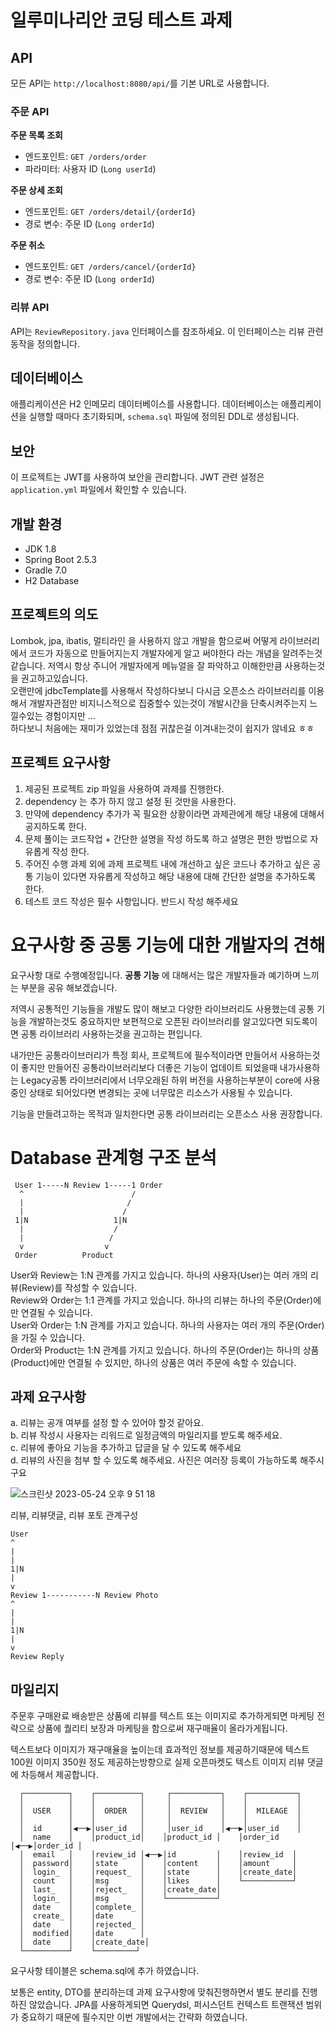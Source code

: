 # 일루미나리안 코딩 테스트 과제

## API

모든 API는 `http://localhost:8080/api/`를 기본 URL로 사용합니다.

### 주문 API

**주문 목록 조회**
- 엔드포인트: `GET /orders/order`
- 파라미터: 사용자 ID (`Long userId`)

**주문 상세 조회**
- 엔드포인트: `GET /orders/detail/{orderId}`
- 경로 변수: 주문 ID (`Long orderId`)

**주문 취소**
- 엔드포인트: `GET /orders/cancel/{orderId}`
- 경로 변수: 주문 ID (`Long orderId`)

### 리뷰 API

API는 `ReviewRepository.java` 인터페이스를 참조하세요. 이 인터페이스는 리뷰 관련 동작을 정의합니다.

## 데이터베이스

애플리케이션은 H2 인메모리 데이터베이스를 사용합니다. 데이터베이스는 애플리케이션을 실행할 때마다 초기화되며, `schema.sql` 파일에 정의된 DDL로 생성됩니다.

## 보안

이 프로젝트는 JWT를 사용하여 보안을 관리합니다. JWT 관련 설정은 `application.yml` 파일에서 확인할 수 있습니다.

## 개발 환경

- JDK 1.8
- Spring Boot 2.5.3
- Gradle 7.0
- H2 Database

## 프로젝트의 의도
Lombok, jpa, ibatis, 멀티라인 을 사용하지 않고 개발을 함으로써
어떻게 라이브러리에서 코드가 자동으로 만들어지는지 개발자에게 알고 써야한다 라는 개념을 알려주는것 같습니다.
저역시 항상 주니어 개발자에게 메뉴얼을 잘 파악하고 이해한만큼 사용하는것을 권고하고있습니다.  
오랜만에 jdbcTemplate를 사용해서 작성하다보니 다시금 오픈소스 라이브러리를 이용해서 개발자관점만 비지니스적으로 집중할수 있는것이 
개발시간을 단축시켜주는지 느낄수있는 경험이지만 ...   
하다보니 처음에는 재미가 있었는데 점점 귀찮은걸 이겨내는것이 쉽지가 않네요 ㅎㅎ

## 프로젝트 요구사항
1. 제공된 프로젝트 zip 파일을 사용하여 과제를 진행한다.
2. dependency 는 추가 하지 않고 설정 된 것만을 사용한다.
3. 만약에 dependency 추가가 꼭 필요한 상황이라면 과제관에게 해당 내용에 대해서
   공지하도록 한다.
4. 문제 풀이는 코드작업 + 간단한 설명을 작성 하도록 하고 설명은 편한 방법으로
   자유롭게 작성 한다.
5. 주어진 수행 과제 외에 과제 프로젝트 내에 개선하고 싶은 코드나 추가하고 싶은
   공통 기능이 있다면 자유롭게 작성하고 해당 내용에 대해 간단한 설명을 추가하도록
   한다.
6. 테스트 코드 작성은 필수 사항입니다. 반드시 작성 해주세요

# 요구사항 중 공통 기능에 대한 개발자의 견해
요구사항 대로 수행예정입니다.
**공통 기능** 에 대해서는 많은 개발자들과 예기하며 느끼는 부분을 공유 해보겠습니다.

저역시 공통적인 기능들을 개발도 많이 해보고 다양한 라이브러리도 사용했는데
공통 기능을 개발하는것도 중요하지만 보편적으로 오픈된 라이브러리를 알고있다면 되도록이면 공통 라이브러리 사용하는것을 권고하는 편입니다.

내가만든 공통라이브러리가 특정 회사, 프로젝트에 필수적이라면 만들어서 사용하는것이 좋지만 만들어진 공통라이브러리보다 더좋은
기능이 업데이트 되었을때 내가사용하는 Legacy공통 라이브러리에서 너무오래된 하위 버전을 사용하는부분이 core에 사용중인 상태로
되어있다면 변경되는 곳에 너무많은 리소스가 사용될 수 있습니다.

기능을 만들려고하는 목적과 일치한다면 공통 라이브러리는 오픈소스 사용 권장합니다.

# Database 관계형 구조 분석
```text
 User 1-----N Review 1-----1 Order
  ^                        /
  |                       /
  |                      /
 1|N                   1|N
  |                    /
  |                   /
  v                  v
 Order          Product

```
User와 Review는 1:N 관계를 가지고 있습니다. 하나의 사용자(User)는 여러 개의 리뷰(Review)를 작성할 수 있습니다.  
Review와 Order는 1:1 관계를 가지고 있습니다. 하나의 리뷰는 하나의 주문(Order)에만 연결될 수 있습니다.  
User와 Order는 1:N 관계를 가지고 있습니다. 하나의 사용자는 여러 개의 주문(Order)을 가질 수 있습니다.  
Order와 Product는 1:N 관계를 가지고 있습니다. 하나의 주문(Order)는 하나의 상품(Product)에만 연결될 수 있지만, 하나의 상품은 여러 주문에 속할 수 있습니다.  

## 과제 요구사항
a. 리뷰는 공개 여부를 설정 할 수 있어야 할것 같아요.  
b. 리뷰 작성시 사용자는 리워드로 일정금액의 마일리지를 받도록 해주세요.  
c. 리뷰에 좋아요 기능을 추가하고 답글을 달 수 있도록 해주세요  
d. 리뷰의 사진을 첨부 할 수 있도록 해주세요. 사진은 여러장 등록이
가능하도록 해주시구요

![스크린샷 2023-05-24 오후 9 51 18](https://github.com/lswteen/coding-test/assets/3292892/6d7c0cd8-7fe5-4857-9fbf-629da987aab1)

리뷰, 리뷰댓글, 리뷰 포토 관계구성
```text
User
^
|
|
1|N
|
v
Review 1-----------N Review Photo
^
|
|
1|N
|
v
Review Reply
```
## 마일리지 
주문후 구매완료 배송받은 상품에 리뷰를 텍스트 또는 이미지로 추가하게되면 
마케팅 전략으로 상품에 퀄리티 보장과 마케팅을 함으로써 재구매율이 올라가게됩니다.

텍스트보다 이미지가 재구매율을 높이는데 효과적인 정보를 제공하기때문에 텍스트 100원 이미지 350원 정도 제공하는방향으로
실제 오픈마켓도 텍스트 이미지 리뷰 댓글에 차등해서 제공합니다.

```text
  ┌──────────┐    ┌──────────┐     ┌───────────┐    ┌───────────┐
  │          │    │          │     │           │    │           │
  │  USER    │    │  ORDER   │     │  REVIEW   │    │  MILEAGE  │
  │          │    │          │     │           │    │           │
  │  id      │◀──▶│user_id   │     │user_id    │◀──▶│user_id    │
  │  name    │    │product_id│    │product_id │    │order_id   │◀──▶│order_id │
  │  email   │    │review_id │◀──▶│id         │    │review_id  │
  │  password│    │state     │    │content    │    │amount     │
  │  login_  │    │request_  │    │state      │    │create_date│
  │  count   │    │msg       │    │likes      │    └───────────┘
  │  last_   │    │reject_   │    │create_date│
  │  login_  │    │msg       │    └───────────┘
  │  date    │    │complete_ │
  │  create_ │    │date      │
  │  date    │    │rejected_ │
  │  modified│    │date      │
  │  date    │    │create_date│
  └──────────┘    └─────────┘

```

요구사항 테이블은 schema.sql에 추가 하였습니다.

보통은 entity, DTO를 분리하는데 과제 요구사항에 맞춰진행하면서 별도 분리를 진행하진 않았습니다.
JPA를 사용하게되면 Querydsl, 퍼시스던트 컨텍스트 트랜잭션 범위가 중요하기 때문에 필수지만 이번 개발에서는 간략화 하였습니다.


